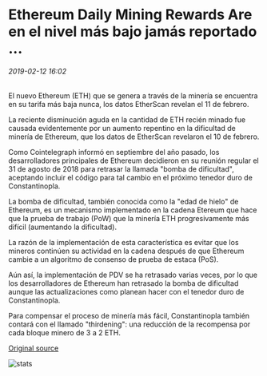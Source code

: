 # Ethereum Daily Mining Rewards Аre en el nivel más bajo jamás reportado ...

###### 2019-02-12 16:02

El nuevo Ethereum (ETH) que se genera a través de la minería se encuentra en su tarifa más baja nunca, los datos EtherScan revelan el 11 de febrero.

La reciente disminución aguda en la cantidad de ETH recién minado fue causada evidentemente por un aumento repentino en la dificultad de minería de Ethereum, que los datos de EtherScan revelaron el 10 de febrero.

Como Cointelegraph informó en septiembre del año pasado, los desarrolladores principales de Ethereum decidieron en su reunión regular el 31 de agosto de 2018 para retrasar la llamada "bomba de dificultad", aceptando incluir el código para tal cambio en el próximo tenedor duro de Constantinopla.

La bomba de dificultad, también conocida como la "edad de hielo" de Ethereum, es un mecanismo implementado en la cadena Etereum que hace que la prueba de trabajo (PoW) que la minería ETH progresivamente más difícil (aumentando la dificultad).

La razón de la implementación de esta característica es evitar que los mineros continúen su actividad en la cadena después de que Ethereum cambie a un algoritmo de consenso de prueba de estaca (PoS).

Aún así, la implementación de PDV se ha retrasado varias veces, por lo que los desarrolladores de Ethereum han retrasado la bomba de dificultad aunque las actualizaciones como planean hacer con el tenedor duro de Constantinopla.

Para compensar el proceso de minería más fácil, Constantinopla también contará con el llamado "thirdening": una reducción de la recompensa por cada bloque minero de 3 a 2 ETH.

[Original source](https://cointelegraph.com/news/ethereum-daily-mining-rewards-are-at-lowest-level-ever-reported)

![stats](https://c.statcounter.com/11760860/0/a89fa40b/1/ "stats")